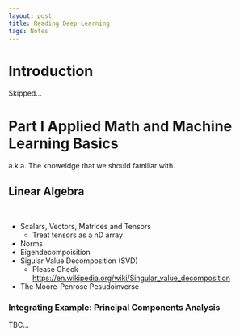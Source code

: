 ```yaml
---
layout: post
title: Reading Deep Learning
tags: Notes
---
```


# Introduction

Skipped...


# Part I Applied Math and Machine Learning Basics

a.k.a. The knoweldge that we should familiar with.

## Linear Algebra
    
- Scalars, Vectors, Matrices and Tensors
	- Treat tensors as a nD array
- Norms
- Eigendecompoisition
- Sigular Value Decomposition (SVD)
    - Please Check https://en.wikipedia.org/wiki/Singular_value_decomposition
- The Moore-Penrose Pesudoinverse
    
    
### Integrating Example: Principal Components Analysis
TBC...



